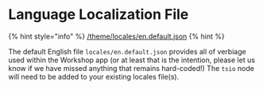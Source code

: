# Language Localization File

{% hint style="info" %}
  [/theme/locales/en.default.json](https://github.com/taylorstitch/workshop-docs/blob/master/theme/locales/en.default.json)
{% hint %}

The default English file `locales/en.default.json` provides all of verbiage used within the Workshop app \(or at least that is the intention, please let us know if we have missed anything that remains hard-coded!\) The `tsio` node will need to be added to your existing locales file\(s\).

